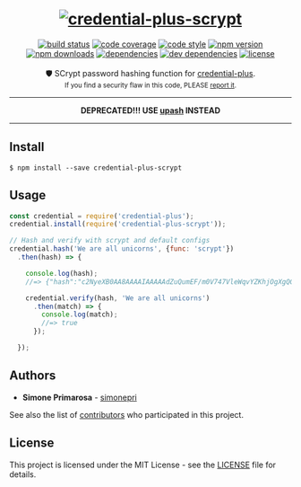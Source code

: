 <h1 align="center">
  <a href="https://github.com/simonepri/credential-plus"><img src="https://github.com/simonepri/credential-plus/blob/master/media/credential-plus.png?raw=true" alt="credential-plus-scrypt" /></a>
</h1>
<div align="center">
  <a href="https://travis-ci.org/simonepri/credential-plus-scrypt"> <img src="https://travis-ci.org/simonepri/credential-plus-scrypt.svg?branch=master" alt="build status"></a>
  <a href="https://codecov.io/gh/simonepri/credential-plus-scrypt"><img src="https://img.shields.io/codecov/c/github/simonepri/credential-plus-scrypt/master.svg" alt="code coverage" /></a>
  <a href="https://github.com/sindresorhus/xo"><img src="https://img.shields.io/badge/code_style-XO-5ed9c7.svg" alt="code style" /></a>
  <a href="https://www.npmjs.com/package/credential-plus-scrypt"><img src="https://img.shields.io/npm/v/credential-plus-scrypt.svg" alt="npm version" /></a>
  <a href="https://www.npmjs.com/package/credential-plus-scrypt"><img src="https://img.shields.io/npm/dm/credential-plus-scrypt.svg" alt="npm downloads" /></a>
  <a href="https://david-dm.org/simonepri/credential-plus-scrypt"><img src="https://david-dm.org/simonepri/credential-plus-scrypt.svg" alt="dependencies" /></a>
  <a href="https://david-dm.org/simonepri/credential-plus-scrypt#info=devDependencies"><img src="https://david-dm.org/simonepri/credential-plus-scrypt/dev-status.svg" alt="dev dependencies" /></a>
  <a href="LICENSE"><img src="https://img.shields.io/github/license/simonepri/credential-plus-scrypt.svg" alt="license" /></a>
</div>
<br />
<div align="center">
  🛡 SCrypt password hashing function for <a href="https://github.com/simonepri/credential-plus">credential-plus</a>.
</div>
<div align="center">
  <sub>
    If you find a security flaw in this code, PLEASE <a href="https://github.com/simonepri/credential-plus-scrypt/issues/new">report it</a>.
  </sub>
</div>

<hr/>
<p align="center">
  <strong>DEPRECATED!!! USE <a href="https://github.com/simonepri/upash">upash</a> INSTEAD</strong>
</p>
<hr/>

## Install

```
$ npm install --save credential-plus-scrypt
```

## Usage
```js
const credential = require('credential-plus');
credential.install(require('credential-plus-scrypt'));

// Hash and verify with scrypt and default configs
credential.hash('We are all unicorns', {func: 'scrypt'})
  .then(hash) => {

    console.log(hash);
    //=> {"hash":"c2NyeXB0AA8AAAAIAAAAAdZuQumEF/m0V747VleWqvYZKhjOgXgQGtIsgOmLQwwc6KZuU2t1uEkqs9tABwGZyFHdCGkSxzpBLtMgx6UVtKwfcuRGKM2uGu1FvJt8avmU","func":"scrypt"}

    credential.verify(hash, 'We are all unicorns')
      .then(match) => {
        console.log(match);
        //=> true
      });

  });
```

## Authors
* **Simone Primarosa** - [simonepri](https://github.com/simonepri)

See also the list of [contributors](https://github.com/simonepri/credential-plus-scrypt/contributors) who participated in this project.

## License
This project is licensed under the MIT License - see the [LICENSE](LICENSE) file for details.
